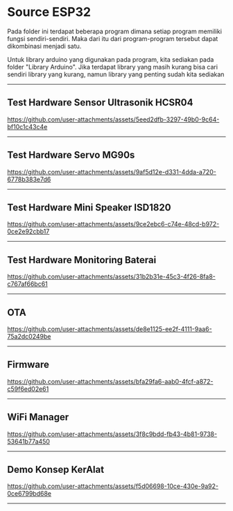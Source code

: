 # Source ESP32
Pada folder ini terdapat beberapa program dimana setiap program memiliki fungsi sendiri-sendiri.
Maka dari itu dari program-program tersebut dapat dikombinasi menjadi satu.

Untuk library arduino yang digunakan pada program, kita sediakan pada folder "Library Arduino".
Jika terdapat library yang masih kurang bisa cari sendiri library yang kurang, 
namun library yang penting sudah kita sediakan

---

## Test Hardware Sensor Ultrasonik HCSR04
https://github.com/user-attachments/assets/5eed2dfb-3297-49b0-9c64-bf10c1c43c4e

---

## Test Hardware Servo MG90s
https://github.com/user-attachments/assets/9af5d12e-d331-4dda-a720-6778b383e7d6

---

## Test Hardware Mini Speaker ISD1820
https://github.com/user-attachments/assets/9ce2ebc6-c74e-48cd-b972-0ce2e92cbb17

---

## Test Hardware Monitoring Baterai
https://github.com/user-attachments/assets/31b2b31e-45c3-4f26-8fa8-c767af66bc61

---

## OTA
https://github.com/user-attachments/assets/de8e1125-ee2f-4111-9aa6-75a2dc0249be

---

## Firmware
https://github.com/user-attachments/assets/bfa29fa6-aab0-4fcf-a872-c59f6ed02e61

---

## WiFi Manager
https://github.com/user-attachments/assets/3f8c9bdd-fb43-4b81-9738-53641b77a450

---

## Demo Konsep KerAlat
https://github.com/user-attachments/assets/f5d06698-10ce-430e-9a92-0ce6799bd68e

---
